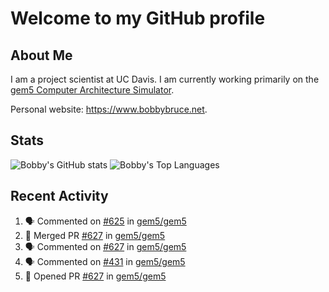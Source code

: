 # Welcome to my GitHub profile

## About Me

I am a project scientist at UC Davis. I am currently working primarily on the [gem5 Computer Architecture Simulator](https://github.com/gem5).

Personal website: <https://www.bobbybruce.net>.

## Stats

![Bobby's GitHub stats](https://github-readme-stats.vercel.app/api?username=bobbyrbruce&show_icons=true&theme=responsive&include_all_commits=true&count_private=true&show=reviews&disable_animations=true)
![Bobby's Top Languages ](https://github-readme-stats.vercel.app/api/top-langs/?username=bobbyrbruce&layout=compact&theme=responsive&count_private=true&langs_count=10&disable_animations=true)

## Recent Activity

<!--START_SECTION:activity-->
1. 🗣 Commented on [#625](https://github.com/gem5/gem5/pull/625#issuecomment-1836816733) in [gem5/gem5](https://github.com/gem5/gem5)
2. 🎉 Merged PR [#627](https://github.com/gem5/gem5/pull/627) in [gem5/gem5](https://github.com/gem5/gem5)
3. 🗣 Commented on [#627](https://github.com/gem5/gem5/pull/627#issuecomment-1834708290) in [gem5/gem5](https://github.com/gem5/gem5)
4. 🗣 Commented on [#431](https://github.com/gem5/gem5/pull/431#issuecomment-1833163452) in [gem5/gem5](https://github.com/gem5/gem5)
5. 💪 Opened PR [#627](https://github.com/gem5/gem5/pull/627) in [gem5/gem5](https://github.com/gem5/gem5)
<!--END_SECTION:activity-->
